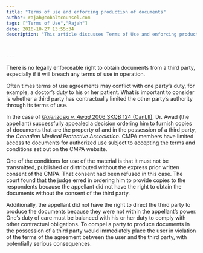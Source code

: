 ```yaml
---
title: "Terms of use and enforcing production of documents"
author: rajah@cobaltcounsel.com
tags: ["Terms of Use","Rajah"]
date: 2016-10-27 13:55:34
description: "This article discusses Terms of Use and enforcing production of documents."



---
```


 There is no legally enforceable right to obtain documents from a third party, especially if it will breach any terms of use in operation.

Often times terms of use agreements may conflict with one party’s duty, for example, a doctor’s duty to his or her patient. What is important to consider is whether a third party has contractually limited the other party’s authority through its terms of use.

 In the case of [*Galenzoski v. Awad* 2006 SKQB 124 (CanLII)](https://canliiconnects.org/en/summaries/15964), Dr. Awad (the appellant) successfully appealed a decision ordering him to furnish copies of documents that are the property of and in the possession of a third party, the *Canadian Medical Protective Association*. CMPA members have limited access to documents for authorized use subject to accepting the terms and conditions set out on the CMPA website.
 
One of the conditions for use of the material is that it must not be transmitted, published or distributed without the express prior written consent of the CMPA. That consent had been refused in this case. The court found that the judge erred in ordering him to provide copies to the respondents because the appellant did not have the right to obtain the documents without the consent of the third party.

 Additionally, the appellant did not have the right to direct the third party to produce the documents because they were not within the appellant’s power. One’s duty of care must be balanced with his or her duty to comply with other contractual obligations.
To compel a party to produce documents in the possession of a third party would immediately place the user in violation of the terms of the agreement between the user and the third party, with potentially serious consequences.
